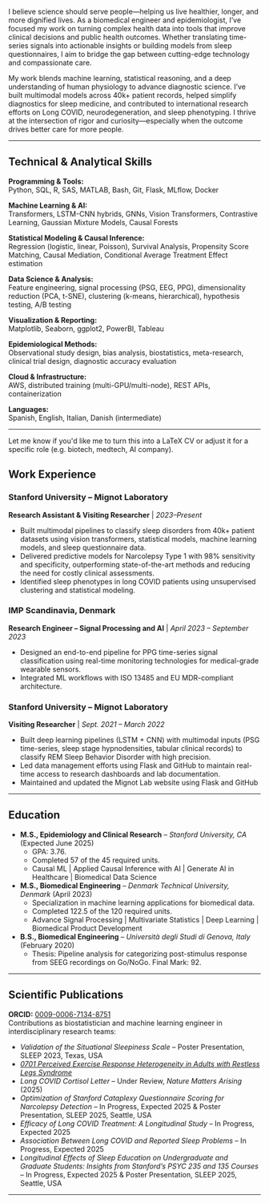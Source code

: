 I believe science should serve people—helping us live healthier, longer, and more dignified lives. As a biomedical engineer and epidemiologist, I’ve focused my work on turning complex health data into tools that improve clinical decisions and public health outcomes. Whether translating time-series signals into actionable insights or building models from sleep questionnaires, I aim to bridge the gap between cutting-edge technology and compassionate care.

My work blends machine learning, statistical reasoning, and a deep understanding of human physiology to advance diagnostic science. I’ve built multimodal models across 40k+ patient records, helped simplify diagnostics for sleep medicine, and contributed to international research efforts on Long COVID, neurodegeneration, and sleep phenotyping. I thrive at the intersection of rigor and curiosity—especially when the outcome drives better care for more people.

---

## Technical & Analytical Skills

**Programming & Tools:**  
Python, SQL, R, SAS, MATLAB, Bash, Git, Flask, MLflow, Docker  

**Machine Learning & AI:**  
Transformers, LSTM-CNN hybrids, GNNs, Vision Transformers, Contrastive Learning, Gaussian Mixture Models, Causal Forests  

**Statistical Modeling & Causal Inference:**  
Regression (logistic, linear, Poisson), Survival Analysis, Propensity Score Matching, Causal Mediation, Conditional Average Treatment Effect estimation  

**Data Science & Analysis:**  
Feature engineering, signal processing (PSG, EEG, PPG), dimensionality reduction (PCA, t-SNE), clustering (k-means, hierarchical), hypothesis testing, A/B testing  

**Visualization & Reporting:**  
Matplotlib, Seaborn, ggplot2, PowerBI, Tableau  

**Epidemiological Methods:**  
Observational study design, bias analysis, biostatistics, meta-research, clinical trial design, diagnostic accuracy evaluation  

**Cloud & Infrastructure:**  
AWS, distributed training (multi-GPU/multi-node), REST APIs, containerization  

**Languages:**  
Spanish, English, Italian, Danish (intermediate)  

---

Let me know if you'd like me to turn this into a LaTeX CV or adjust it for a specific role (e.g. biotech, medtech, AI company).

## Work Experience

### Stanford University – Mignot Laboratory  
**Research Assistant & Visiting Researcher** | *2023–Present*  
- Built multimodal pipelines to classify sleep disorders from 40k+ patient datasets using vision transformers, statistical models, machine learning models, and sleep questionnaire data.
- Delivered predictive models for Narcolepsy Type 1 with 98% sensitivity and specificity, outperforming state-of-the-art methods and reducing the need for costly clinical assessments.
- Identified sleep phenotypes in long COVID patients using unsupervised clustering and statistical modeling.


### IMP Scandinavia, Denmark  
**Research Engineer – Signal Processing and AI** | *April 2023 – September 2023*  
- Designed an end-to-end pipeline for PPG time-series signal classification using real-time monitoring technologies for medical-grade wearable sensors.
- Integrated ML workflows with ISO 13485 and EU MDR-compliant architecture.

### Stanford University – Mignot Laboratory  
**Visiting Researcher** | *Sept. 2021 – March 2022*  
- Built deep learning pipelines (LSTM + CNN) with multimodal inputs (PSG time-series, sleep stage hypnodensities, tabular clinical records) to classify REM Sleep Behavior Disorder with high precision.
- Led data management efforts using Flask and GitHub to maintain real-time access to research dashboards and lab documentation.
- Maintained and updated the Mignot Lab website using Flask and GitHub  

---

## Education

- **M.S., Epidemiology and Clinical Research** – *Stanford University, CA* (Expected June 2025)
  - GPA: 3.76.
  - Completed 57 of the 45 required units.
  - Causal ML | Applied Causal Inference with AI | Generate AI in Healthcare | Biomedical Data Science
- **M.S., Biomedical Engineering** – *Denmark Technical University, Denmark* (April 2023)
  - Specialization in machine learning applications for biomedical data.
  - Completed 122.5 of the 120 required units.
  - Advance Signal Processing | Multivariate Statistics | Deep Learning | Biomedical Product Development 
- **B.S., Biomedical Engineering** – *Università degli Studi di Genova, Italy* (February 2020)  
  - Thesis: Pipeline analysis for categorizing post-stimulus response from SEEG recordings on Go/NoGo. 
Final Mark: 92. 
---

## Scientific Publications

**ORCID:** [0009-0006-7134-8751](https://orcid.org/0009-0006-7134-8751)  
Contributions as biostatistician and machine learning engineer in interdisciplinary research teams:  
- *Validation of the Situational Sleepiness Scale* – Poster Presentation, SLEEP 2023, Texas, USA  
- [*0701 Perceived Exercise Response Heterogeneity in Adults with Restless Legs Syndrome*](https://academic.oup.com/sleep/article/47/Supplement_1/A300/7654848)  
- *Long COVID Cortisol Letter* – Under Review, *Nature Matters Arising* (2025)  
- *Optimization of Stanford Cataplexy Questionnaire Scoring for Narcolepsy Detection* – In Progress, Expected 2025 & Poster Presentation, SLEEP 2025, Seattle, USA  
- *Efficacy of Long COVID Treatment: A Longitudinal Study* – In Progress, Expected 2025  
- *Association Between Long COVID and Reported Sleep Problems* – In Progress, Expected 2025  
- *Longitudinal Effects of Sleep Education on Undergraduate and Graduate Students: Insights from Stanford’s PSYC 235 and 135 Courses* – In Progress, Expected 2025 & Poster Presentation, SLEEP 2025, Seattle, USA  

---
